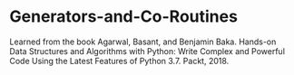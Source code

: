 # Generators-and-Co-Routines
Learned from the book Agarwal, Basant, and Benjamin Baka. Hands-on Data Structures and Algorithms with Python: Write Complex and Powerful Code Using the Latest Features of Python 3.7. Packt, 2018. 
